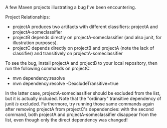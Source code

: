 A few Maven projects illustrating a bug I've been encountering.

Project Relationships:
* projectA produces two artifacts with different classifiers: projectA and projectA-someclassifier
* projectB depends directly on projectA-someclassifier (and also junit, for illustration purposes).
* projectC depends directly on projectB and projectA (note the lack of classifier) and transitively on projectA-someclassifier

To see the bug, install projectA and projectB to your local repository, then run the following commands on projectC:
* mvn dependency:resolve
* mvn dependency:resolve -DexcludeTransitive=true

In the latter case, projectA-someclassifier should be excluded from the list, but it is actually included. Note that the "ordinary" transitive dependency of junit _is_ excluded. Furthermore, try running those same commands again after removing projectA from projectC's dependencies: with the second command, both projectA and projectA-someclassifier disappear from the list, even though only the direct dependency was changed!
